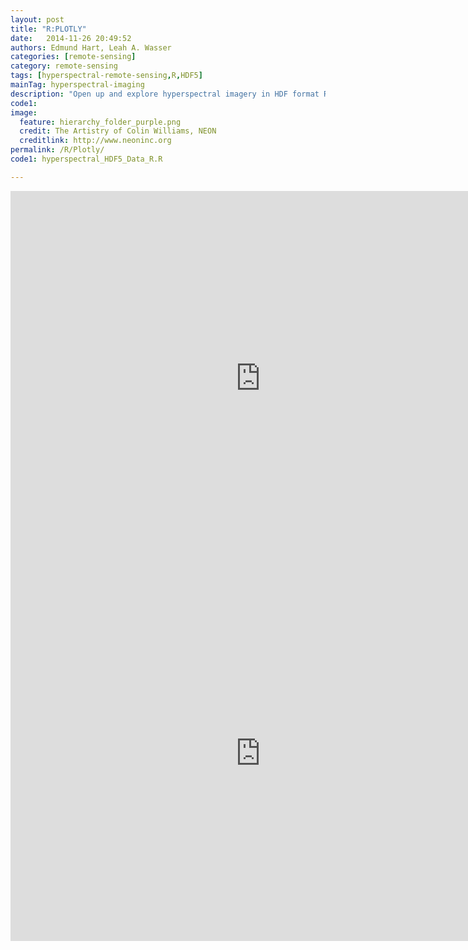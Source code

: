 ```yaml
---
layout: post
title: "R:PLOTLY"
date:   2014-11-26 20:49:52
authors: Edmund Hart, Leah A. Wasser
categories: [remote-sensing]
category: remote-sensing
tags: [hyperspectral-remote-sensing,R,HDF5]
mainTag: hyperspectral-imaging
description: "Open up and explore hyperspectral imagery in HDF format R."
code1: 
image:
  feature: hierarchy_folder_purple.png
  credit: The Artistry of Colin Williams, NEON
  creditlink: http://www.neoninc.org
permalink: /R/Plotly/
code1: hyperspectral_HDF5_Data_R.R

---
```


<iframe width="800" height="600" frameborder="0" seamless="seamless" scrolling="no" src="https://plot.ly/~leahawasser/6.embed?width=800&height=600"></iframe>



<iframe width="800" height="600" frameborder="0" seamless="seamless" scrolling="no" src="https://plot.ly/~leahawasser/0.embed?width=800&height=600"></iframe>
